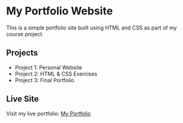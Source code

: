 # My Portfolio Website

This is a simple portfolio site built using HTML and CSS as part of my course project.

## Projects

- Project 1: Personal Website
- Project 2: HTML & CSS Exercises
- Project 3: Final Portfolio

## Live Site

Visit my live portfolio: [My Portfolio](https://AashnaMehta1993.github.io/portfolio/)
